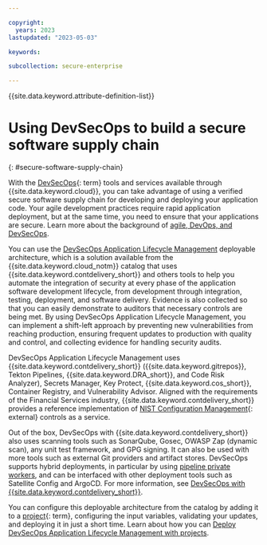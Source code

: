 ```yaml
---

copyright:
  years: 2023
lastupdated: "2023-05-03"

keywords:

subcollection: secure-enterprise

---
```


{{site.data.keyword.attribute-definition-list}}

# Using DevSecOps to build a secure software supply chain
{: #secure-software-supply-chain}

With the [DevSecOps](#x9892260){: term} tools and services available through {{site.data.keyword.cloud}}, you can take advantage of using a verified secure software supply chain for developing and deploying your application code. Your agile development practices require rapid application deployment, but at the same time, you need to ensure that your applications are secure. Learn more about the background of [agile, DevOps, and DevSecOps](/docs/devsecops?topic=devsecops-devsecops_intro#devsecops-background).

You can use the [DevSecOps Application Lifecycle Management](/docs/devsecops-alm?topic=devsecops-alm-devsecops-alm-overview) deployable architecture, which is a solution available from the {{site.data.keyword.cloud_notm}} catalog that uses {{site.data.keyword.contdelivery_short}} and others tools to help you automate the integration of security at every phase of the application software development lifecycle, from development through integration, testing, deployment, and software delivery. Evidence is also collected so that you can easily demonstrate to auditors that necessary controls are being met. By using DevSecOps Application Lifecycle Management, you can implement a shift-left approach by preventing new vulnerabilities from reaching production, ensuring frequent updates to production with quality and control, and collecting evidence for handling security audits.

DevSecOps Application Lifecycle Management uses {{site.data.keyword.contdelivery_short}} ({{site.data.keyword.gitrepos}}, Tekton Pipelines, {{site.data.keyword.DRA_short}}, and Code Risk Analyzer), Secrets Manager, Key Protect, {{site.data.keyword.cos_short}}, Container Registry, and Vulnerability Advisor. Aligned with the requirements of the Financial Services industry, {{site.data.keyword.contdelivery_short}} provides a reference implementation of [NIST Configuration Management](https://csrc.nist.gov/Projects/risk-management/sp800-53-controls/release-search#!/controls?version=5.1&family=CM){: external} controls as a service.

Out of the box, DevSecOps with {{site.data.keyword.contdelivery_short}} also uses scanning tools such as SonarQube, Gosec, OWASP Zap (dynamic scan), any unit test framework, and GPG signing. It can also be used with more tools such as external Git providers and artifact stores. DevSecOps supports hybrid deployments, in particular by using [pipeline private workers](/docs/ContinuousDelivery?topic=ContinuousDelivery-private-workers), and can be interfaced with other deployment tools such as Satellite Config and ArgoCD. For more information, see [DevSecOps with {{site.data.keyword.contdelivery_short}}](/docs/devsecops?topic=devsecops-devsecops_intro).

You can configure this deployable architecture from the catalog by adding it to a [project](#x2035151){: term}, configuring the input variables, validating your updates, and deploying it in just a short time. Learn about how you can [Deploy DevSecOps Application Lifecycle Management with projects](/docs/devsecops-alm?topic=devsecops-alm-devsecops-alm-proj).
